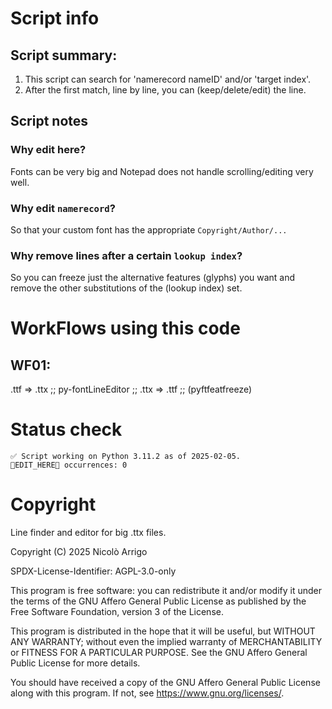 # Script info
## Script summary:
1) This script can search for 'namerecord nameID' and/or 'target index'. 
2) After the first match, line by line, you can (keep/delete/edit) the line.

## Script notes
### Why edit here? 
Fonts can be very big and Notepad does not handle scrolling/editing very well.
    
### Why edit `namerecord`? 
So that your custom font has the appropriate `Copyright/Author/...`

 ### Why remove lines after a certain `lookup index`? 
So you can freeze just the alternative features (glyphs) you want and remove the other substitutions of the (lookup index) set.

# WorkFlows using this code
## WF01: 
.ttf => .ttx ;; py-fontLineEditor ;; .ttx ⇒ .ttf ;; (pyftfeatfreeze)

# Status check
```
✅ Script working on Python 3.11.2 as of 2025-02-05. 
🛑EDIT_HERE🛑 occurrences: 0
```

# Copyright
Line finder and editor for big .ttx files.

Copyright (C) 2025 Nicolò Arrigo

SPDX-License-Identifier: AGPL-3.0-only

This program is free software: you can redistribute it and/or modify 
it under the terms of the GNU Affero General Public License as published
by the Free Software Foundation, version 3 of the License.

This program is distributed in the hope that it will be useful,
but WITHOUT ANY WARRANTY; without even the implied warranty of
MERCHANTABILITY or FITNESS FOR A PARTICULAR PURPOSE.  See the
GNU Affero General Public License for more details.

You should have received a copy of the GNU Affero General Public License
along with this program.  If not, see <https://www.gnu.org/licenses/>.
